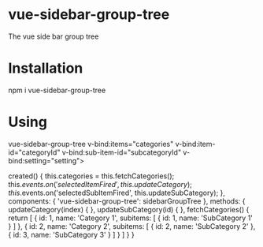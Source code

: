 # vue-sidebar-group-tree
The vue side bar group tree

# Installation
npm i vue-sidebar-group-tree

# Using
vue-sidebar-group-tree  v-bind:items="categories" v-bind:item-id="categoryId" v-bind:sub-item-id="subcategoryId" v-bind:setting="setting"></vue-sidebar-group-tree>

created() {
    this.categories = this.fetchCategories();
    this.$events.on('selectedItemFired', this.updateCategory);
    this.$events.on('selectedSubItemFired', this.updateSubCategory);
  },
  components: {
    'vue-sidebar-group-tree': sidebarGroupTree
  },
  methods: {
    updateCategory(index) {
    },
    updateSubCategory(id) {
    },
    fetchCategories() {
     return [
        {
          id: 1,
          name: 'Category 1',
          subitems: [
            {
              id: 1,
              name: 'SubCategory 1'
            }
          ]
        },
        {
          id: 2,
          name: 'Category 2',
          subitems: [
            {
              id: 2,
              name: 'SubCategory 2'
            },
            {
              id: 3,
              name: 'SubCategory 3'
            }
          ]
        }
     ]
    }
    }
